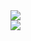 <div> 
<img id="gstats" src="https://github-readme-stats.vercel.app/api?username=kamal710&show_icons=true&theme=gotham">
</div>

<div>
<img id="stats" src="https://github-readme-stats.vercel.app/api/top-langs/?username=anuraghazra&layout=compact">
</div>

<style> 
 stats {
   margin-top: 30px;
   margin-left: 170px;
 }
 
 gstats {
  margin-left: 100px;
 }
</style>
